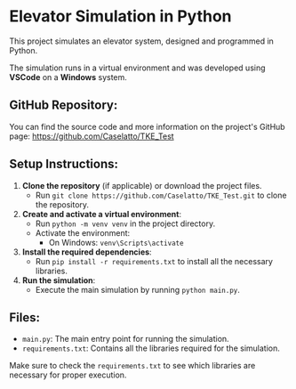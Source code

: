 Elevator Simulation in Python
=============================

This project simulates an elevator system, designed and programmed in Python.

The simulation runs in a virtual environment and was developed using **VSCode** on a **Windows** system.

GitHub Repository:
------------------
You can find the source code and more information on the project's GitHub page:
https://github.com/Caselatto/TKE_Test

Setup Instructions:
-------------------
1. **Clone the repository** (if applicable) or download the project files.
   - Run `git clone https://github.com/Caselatto/TKE_Test.git` to clone the repository.
2. **Create and activate a virtual environment**:
   - Run `python -m venv venv` in the project directory.
   - Activate the environment:
     - On Windows: `venv\Scripts\activate`
3. **Install the required dependencies**:
   - Run `pip install -r requirements.txt` to install all the necessary libraries.
4. **Run the simulation**:
   - Execute the main simulation by running `python main.py`.

Files:
------
- `main.py`: The main entry point for running the simulation.
- `requirements.txt`: Contains all the libraries required for the simulation.

Make sure to check the `requirements.txt` to see which libraries are necessary for proper execution.
